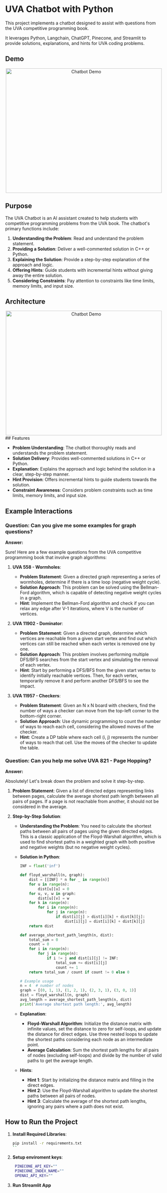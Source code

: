 
# UVA Chatbot with Python

This project implements a chatbot designed to assist with questions from the UVA competitive programming book. 

It leverages Python, Langchain, ChatGPT, Pinecone, and Streamlit to provide solutions, explanations, and hints for UVA coding problems.

## Demo

<div align="center">
  <img src="https://github.com/LuisEduardoF/UVA-Chatbot/blob/main/Gravando-2024-05-31-212047.gif" alt="Chatbot Demo" width="500" height="400"/>
</div>

## Purpose

The UVA Chatbot is an AI assistant created to help students with competitive programming problems from the UVA book. The chatbot's primary functions include:

1. **Understanding the Problem**: Read and understand the problem statement.
2. **Providing a Solution**: Deliver a well-commented solution in C++ or Python.
3. **Explaining the Solution**: Provide a step-by-step explanation of the approach and logic.
4. **Offering Hints**: Guide students with incremental hints without giving away the entire solution.
5. **Considering Constraints**: Pay attention to constraints like time limits, memory limits, and input size.

## Architecture
<div align="center">
  <img src="https://github.com/LuisEduardoF/UVA-Chatbot/blob/main/assets/Blank%20diagram.png" alt="Chatbot Demo" width="500" height="400"/>
</div>
## Features

- **Problem Understanding**: The chatbot thoroughly reads and understands the problem statement.
- **Solution Delivery**: Provides well-commented solutions in C++ or Python.
- **Explanation**: Explains the approach and logic behind the solution in a clear, step-by-step manner.
- **Hint Provision**: Offers incremental hints to guide students towards the solution.
- **Constraint Awareness**: Considers problem constraints such as time limits, memory limits, and input size.

## Example Interactions

### Question: Can you give me some examples for graph questions?

**Answer:**

Sure! Here are a few example questions from the UVA competitive programming book that involve graph algorithms:

1. **UVA 558 - Wormholes**:
    - **Problem Statement**: Given a directed graph representing a series of wormholes, determine if there is a time loop (negative weight cycle).
    - **Solution Approach**: This problem can be solved using the Bellman-Ford algorithm, which is capable of detecting negative weight cycles in a graph.
    - **Hint**: Implement the Bellman-Ford algorithm and check if you can relax any edge after V-1 iterations, where V is the number of vertices.

2. **UVA 11902 - Dominator**:
    - **Problem Statement**: Given a directed graph, determine which vertices are reachable from a given start vertex and find out which vertices can still be reached when each vertex is removed one by one.
    - **Solution Approach**: This problem involves performing multiple DFS/BFS searches from the start vertex and simulating the removal of each vertex.
    - **Hint**: Start by performing a DFS/BFS from the given start vertex to identify initially reachable vertices. Then, for each vertex, temporarily remove it and perform another DFS/BFS to see the impact.

3. **UVA 11957 - Checkers**:
    - **Problem Statement**: Given an N x N board with checkers, find the number of ways a checker can move from the top-left corner to the bottom-right corner.
    - **Solution Approach**: Use dynamic programming to count the number of ways to reach each cell, considering the allowed moves of the checker.
    - **Hint**: Create a DP table where each cell (i, j) represents the number of ways to reach that cell. Use the moves of the checker to update the table.

### Question: Can you help me solve UVA 821 - Page Hopping?

**Answer:**

Absolutely! Let's break down the problem and solve it step-by-step.

1. **Problem Statement**: Given a list of directed edges representing links between pages, calculate the average shortest path length between all pairs of pages. If a page is not reachable from another, it should not be considered in the average.

2. **Step-by-Step Solution**:

   - **Understanding the Problem**: You need to calculate the shortest paths between all pairs of pages using the given directed edges. This is a classic application of the Floyd-Warshall algorithm, which is used to find shortest paths in a weighted graph with both positive and negative weights (but no negative weight cycles).

   - **Solution in Python**:

     ```python
     INF = float('inf')

     def floyd_warshall(n, graph):
         dist = [[INF] * n for _ in range(n)]
         for u in range(n):
             dist[u][u] = 0
         for u, v, w in graph:
             dist[u][v] = w
         for k in range(n):
             for i in range(n):
                 for j in range(n):
                     if dist[i][j] > dist[i][k] + dist[k][j]:
                         dist[i][j] = dist[i][k] + dist[k][j]
         return dist

     def average_shortest_path_length(n, dist):
         total_sum = 0
         count = 0
         for i in range(n):
             for j in range(n):
                 if i != j and dist[i][j] != INF:
                     total_sum += dist[i][j]
                     count += 1
         return total_sum / count if count != 0 else 0

     # Example usage
     n = 4  # number of nodes
     graph = [(0, 1, 1), (1, 2, 1), (2, 3, 1), (3, 0, 1)]
     dist = floyd_warshall(n, graph)
     avg_length = average_shortest_path_length(n, dist)
     print('Average shortest path length:', avg_length)
     ```

   - **Explanation**:
     - **Floyd-Warshall Algorithm**: Initialize the distance matrix with infinite values, set the distance to zero for self-loops, and update the distance for direct edges. Use three nested loops to update the shortest paths considering each node as an intermediate point.
     - **Average Calculation**: Sum the shortest path lengths for all pairs of nodes (excluding self-loops) and divide by the number of valid paths to get the average length.

   - **Hints**:
     - **Hint 1**: Start by initializing the distance matrix and filling in the direct edges.
     - **Hint 2**: Use the Floyd-Warshall algorithm to update the shortest paths between all pairs of nodes.
     - **Hint 3**: Calculate the average of the shortest path lengths, ignoring any pairs where a path does not exist.

## How to Run the Project

1. **Install Required Libraries**:
   ```bash
   pip install -r requirements.txt
   ``
2. **Setup enviroment keys**:
   ```bash
    PINECONE_API_KEY=""
    PINECONE_INDEX_NAME=""
    OPENAI_API_KEY=""
   ```
3. **Run Streamlit App**
